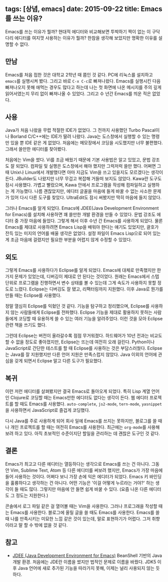 tags: [상념, emacs]
date: 2015-09-22
title: Emacs를 쓰는 이유?
---
Emacs를 쓰는 이유가 뭘까? 현대적 에디터와 비교해보면 투박하기 짝이 없는 이 구닥다리 에디터를 여지껏 사용하는 이유가 뭘까? 한참을 생각해 보았지만 명확한 이유를 설명할 수 없다.
<!--more-->

## 만남
Emacs를 처음 접한 것은 대학교 2학년 때 쯤인 것 같다. PC에 리눅스를 설치하고 `emacs`를 실행시켜 봤다. 그리고 바로 `C-x C-c`로 빠져나왔다. Emacs를 실행시킨 다음 빠져나오지 못해 애먹는 경우도 많다고 하는데 나는 첫 화면에 나온 메시지를 주의 깊게 읽어서였는지 무리 없이 빠져나올 수 있었다. 그리고 수 년간 Emacs를 띄운 적은 없었다.

## 사용
Java가 처음 나왔을 무렵 적절한 IDE가 없었다. 그 전까지 사용했던 Turbo Pascal이나 Borland C/C++에는 IDE가 딸려 나왔다. Java는 도스창에서 실행할 수 있는 명령만 있을 뿐 IDE 같은 게 없었다. 처음에는 메모장에서 코딩을 시도했지만 너무 불편했다. 그래서 쓸만한 에디터를 찾아봤다.

처음에는 Vim을 썼다. Vi를 조금 배웠기 때문에 기본 사용법은 알고 있었고, 문법 강조도 잘 되었다. 컴파일 및 실행은 도스창에서 해야 했지만 그럭저럭 쓸만 했다. 어쩌면 그때 Unix나 Linux에서 개발했다면 아마 지금도 Vim을 쓰고 있을지도 모르겠다는 생각이 든다. JBuilder도 나왔지만 너무 무겁고 복잡해 거들떠 보지도 않았다. Kawa란 도구도 잠시 사용했다. 가볍고 빨랐으며, Kawa 안에서 프로그램을 작성해 컴파일하고 실행하는 게 가능했다. 나름 괜찮았지만, 에디터 글꼴을 마음에 들게 바꿀 수 없는 사소한 문제가 있어 다시 다른 도구를 찾았다. UltraEdit도 잠시 써봤지만 딱히 마음에 들지 않았다.

그러나 Emacs를 알게 되었다. Emacs에 JDEE(Java Development Environment for Emacs)를 설치해 사용하면 꽤 쓸만한 개발 환경을 만들 수 있었다. 문법 강조도 에디터 중 가장 마음에 들었다. 그렇게 해서 이후 수년 간 Emacs를 사용하게 되었다. 물론 Emacs를 제대로 사용하려면 Emacs Lisp을 배워야 한다는 얘기도 있었지만, 괄호가 잔득 있는 미지의 언어를 배울 생각은 없었다. 설정 파일이 Emacs Lisp으로 되어 있는게 조금 마음에 걸렸지만 필요한 부분을 어렵지 않게 수정할 수 있었다.

## 외도
그렇게 Emacs를 사용하다가 Eclipse를 알게 되었다. Emacs에 대체로 만족했지만 한가지 문제가 있었는데, 디버깅이 제대로 안 된다는 것이었다. 원래는 Emacs에서 스텝 단위로 프로그램을 진행하면서 변수 상태를 볼 수 있는데 그게 속도가 사용하지 못할 정도로 느렸다. Eclipse는 디버깅도 잘 됐고, 리팩터링까지 지원했다. 이후 Java로 뭔가를 만들 때는 Eclipse를 사용했다.

정말 열심히 Eclipse를 익혔던 것 같다. 기능을 탐구하고 정리했으며, Eclipse를 사용하지 않는 사람들에게 Eclipse를 전파했다. Eclipse 기능을 제대로 활용하지 못하는 사람들에게 코딩할 때 유용하게 쓸 수 있는 여러 기능을 알려주었다. 이런 것을 모아 Eclipse 관련 책을 쓰기도 했다.

그런데 Eclipse는 버전이 올라갈수록 점점 무거워졌다. 하드웨어가 10년 전과는 비교도 할 수 없을 정도로 좋아졌지만, Eclipse는 뜨는데 여전히 오래 걸린다. Python이나 JavaScript로 간단한 테스트를 할 때 Eclipse를 사용하는 것은 부담스러웠다. Eclipse는 Java를 잘 지원했지만 다른 언어 지원은 만족스럽지 않았다. Java 이외의 언어에 관심을 갖게 되면서 Eclipse 말고 다른 도구가 필요했다.

## 복귀
이런 저런 에디터를 살펴봤지만 결국 Emacs로 돌아오게 되었다. 특히 Lisp 계열 언어인 Clojure로 코딩할 때는 Emacs만한 에디터도 없다는 생각이 든다. 웹 에디터 프로젝트를 할 때도 Emacs를 사용했다. `auto-complete`, `js2-mode`, `tern-mode`, `yasnippet`을 사용하면서 JavaScript로 즐겁게 코딩했다.

다시 Java를 주로 사용하게 되어 회사 일에 Emacs를 쓰지는 못하지만, 블로그를 쓸 때나 개인 프로젝트를 할 때는 여전히 Emacs를 사용한다. 최근에는 `org-mode`를 사용해보려 하고 있다. 아직 초보적인 수준이지단 할일을 관리하는 데 괜찮은 도구인 것 같다.

## 결론
Emacs가 최고고 다른 에디터는 열등하다는 생각으로 Emacs를 쓰는 건 아니다. 그동안 Vim, Sublime Text, Atom 등 다른 에디터를 써보려 했지만, Emacs가 가장 마음에 들어 사용하는 것이다. 어쩌다 보니 가장 손에 익은 에디터가 되었다. Emacs 키 바인딩을 훌륭하다고 생각하는 건 아니다. 어떤 기능은 '이걸 어떻게 누르라는 거야?' 하는 생각이 들 때도 많다. 그렇지만 마음에 안 들면 쉽게 바꿀 수 있다. (요즘 나온 다른 에디터도 그 정도는 지원한다.)

콘솔에서 로그 파일 같은 걸 열어볼 때는 Vim을 사용한다. 그러나 프로그래을 작성할 때는 Emacs를 사용한다. 블로그에 올릴 글을 쓸 때도 Emacs를 사용한다. Emacs를 쓸 때 나를 만족시키는 미묘한 느낌 같은 것이 있는데, 말로 표현하기가 어렵다. 그저 취향이라고 말 할 수 밖에 없을 것 같다.

## 참고
* [JDEE (Java Development Environment for Emacs)](http://jdee.sourceforge.net)
BeanShell 기반의 Java 개발 환경. 처음에는 JDE란 이름을 썼지만 법적인 문제로 이름을 바꿨다. JDK5 이후 Java 언어에 새로 추가된 기능을 따라가지 못해, 이제는 널리 사용되지 않는 듯 하다.
